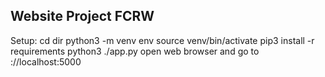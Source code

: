 ## Website Project FCRW
Setup:
cd dir
python3 -m venv env
source venv/bin/activate
pip3 install -r requirements
python3 ./app.py
open web browser and go to ://localhost:5000
